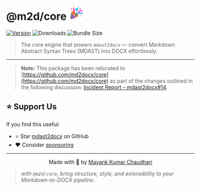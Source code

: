 # **@m2d/core** <img src="https://raw.githubusercontent.com/mayank1513/mayank1513/main/popper.png" style="height: 40px"/>

[![Version](https://img.shields.io/npm/v/@m2d/core?color=green)](https://www.npmjs.com/package/@m2d/core) ![Downloads](https://img.shields.io/npm/d18m/@m2d/core) ![Bundle Size](https://img.shields.io/bundlephobia/minzip/@m2d/core)

> The core engine that powers `mdast2docx` — convert Markdown Abstract Syntax Trees (MDAST) into DOCX effortlessly.

---

> **Note:** This package has been relocated to [https://github.com/md2docx/core](https://github.com/md2docx/core) as part of the changes outlined in the following discussion: [Incident Report – mdast2docx#14](https://github.com/md2docx/mdast2docx/discussions/14).

## ⭐ Support Us

If you find this useful:

- ⭐ Star [mdast2docx](https://github.com/tiny-md/mdast2docx) on GitHub
- ❤️ Consider [sponsoring](https://github.com/sponsors/mayank1513)

---

<p align="center">Made with 💖 by <a href="https://mayank-chaudhari.vercel.app" target="_blank">Mayank Kumar Chaudhari</a></p>

> _with `@m2d/core`, bring structure, style, and extensibility to your Markdown-to-DOCX pipeline._
